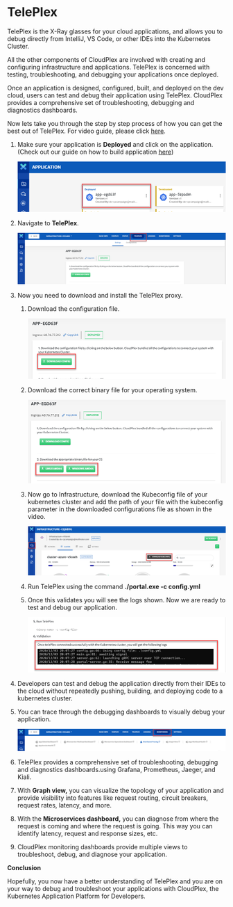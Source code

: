 # TelePlex

TelePlex is the X-Ray glasses for your cloud applications, and allows you to debug directly from IntelliJ, VS Code, or other IDEs into the Kubernetes Cluster.

All the other components of CloudPlex are involved with creating and configuring infrastructure and applications. TelePlex is concerned with testing, troubleshooting, and debugging your applications once deployed. 

Once an application is designed, configured, built, and deployed on the dev cloud, users can test and debug their application using TelePlex. CloudPlex provides a comprehensive set of troubleshooting, debugging and diagnostics dashboards.

Now lets take you through the step by step process of how you can get the best out of TelePlex. For video guide, please click [here](https://drive.google.com/file/d/1i7X0hV3CpuBD6UjchLDWWeCFdRqXxyb7/view?usp=sharing).

1. Make sure your application is **Deployed** and click on the application. (Check out our guide on how to build application [here](/pages/user-guide/getting-started/build-application-with-cloudplex/build-application-with-cloudplex?id=build-application-with-cloudplex))

   ![1](imgs/1.png)

2. Navigate to **TelePlex**.
   
   ![2](imgs\2.png)
   
3. Now you need to download and install the TelePlex proxy.
   
   1. Download the configuration file.
   
      ![3](imgs/3.png)
   
   2. Download the correct binary file for your operating system.
   
      ![4](imgs/4.png)
   
   3. Now go to Infrastructure, download the Kubeconfig file of your kubernetes cluster and add the path of your file with the kubeconfig parameter in the downloaded configurations file as shown in the video.
   
      ![5](imgs/5.png)
   
   4. Run TelePlex using the command **./portal.exe -c config.yml**
   
   5. Once this validates you will see the logs shown. Now we are ready to test and debug our application.
   
      ![6](imgs/6.png)
   
4. Developers can test and debug the application directly from their IDEs to the cloud without repeatedly pushing, building, and deploying code to a kubernetes cluster. 

5. You can trace through the debugging dashboards to visually debug your application.

   ![8](imgs/8.png)

6. TelePlex provides a comprehensive set of troubleshooting, debugging and diagnostics dashboards.using Grafana, Prometheus, Jaeger, and Kiali.

7. With **Graph view,** you can visualize the topology of your application and provide visibility into features like request routing, circuit breakers, request rates, latency, and more.

8. With the **Microservices dashboard,** you can diagnose from where the request is coming and where the request is going. This way you can identify latency, request and response sizes, etc.

9. CloudPlex monitoring dashboards provide multiple views to troubleshoot, debug, and diagnose your application.

**Conclusion**

Hopefully, you now have a better understanding of TelePlex and you are on your way to debug and troubleshoot your applications with CloudPlex, the Kubernetes Application Platform for Developers. 